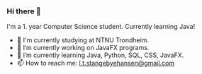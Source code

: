 ### Hi there 👋

I'm a 1. year Computer Science student. Currently learning Java!


- :school: I'm currently studying at NTNU Trondheim.
- 🔭 I’m currently working on JavaFX programs.
- 🌱 I’m currently learning Java, Python, SQL, CSS, JavaFX.
- 📫 How to reach me: l.t.stangebyehansen@gmail.com
